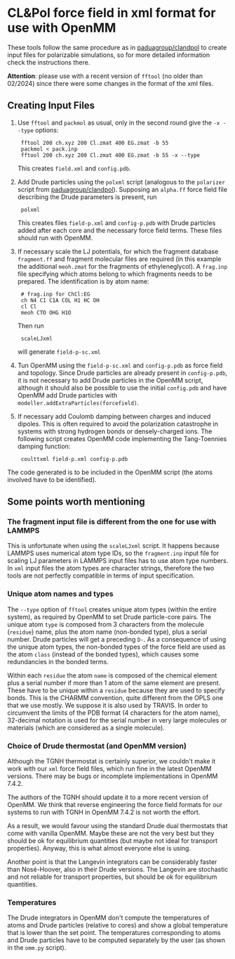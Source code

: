 # CL&Pol force field in xml format for use with OpenMM

These tools follow the same procedure as in [paduagroup/clandpol](https://github.com/paduagroup/clandpol) to create input files for polarizable simulations, so for more detailed information check the instructions there.

**Attention**: please use with a recent version of `fftool` (no older than 02/2024) since there were some changes in the format of the xml files.

## Creating Input Files

1. Use `fftool` and `packmol` as usual, only in the second round give the `-x --type` options:

        fftool 200 ch.xyz 200 Cl.zmat 400 EG.zmat -b 55
        packmol < pack.inp
        fftool 200 ch.xyz 200 Cl.zmat 400 EG.zmat -b 55 -x --type

    This creates `field.xml` and `config.pdb`.

2. Add Drude particles using the `polxml` script (analogous to the `polarizer` script from [paduagroup/clandpol](https://github.com/paduagroup/clandpol)). Supposing an `alpha.ff` force field file describing the Drude parameters is present, run

        polxml

    This  creates files `field-p.xml` and `config-p.pdb` with Drude particles added after each core and the necessary force field terms. These files should run with OpenMM.

3. If necessary scale the LJ potentials, for which the fragment database `fragment.ff` and fragment molecular files are required (in this example the additional `meoh.zmat` for the fragments of ethyleneglycol). A `frag.inp` file specifying which atoms belong to which fragments needs to be prepared. The identification is by atom name:

        # frag.inp for ChCl:EG
        ch N4 C1 C1A COL H1 HC OH
        cl Cl 
        meoh CTO OHG H1O

    Then run

        scaleLJxml

    will generate `field-p-sc.xml`

4. Tun OpenMM using the  `field-p-sc.xml` and `config-p.pdb` as force field and topology. Since Drude particles are already present in `config-p.pdb`, it is not necessary to add Drude particles in the OpenMM script, although it should also be possible to use the initial `config.pdb` and have OpenMM add Drude particles with `modeller.addExtraParticles(forcefield)`.

5. If necessary add Coulomb damping between charges and induced dipoles. This is often required to avoid the polarization catastrophe in systems with strong hydrogen bonds or densely-charged ions. The following script creates OpenMM code implementing the Tang-Toennies damping function:

        coulttxml field-p.xml config-p.pdb

The code generated is to be included in the OpenMM script (the atoms involved have to be identified).


## Some points worth mentioning

### The fragment input file is different from the one for use with LAMMPS

This is unfortunate when using the `scaleLJxml` script. It happens because LAMMPS uses numerical atom type IDs, so the `fragment.inp` input file for scaling LJ parameters in LAMMPS input files has to use atom type numbers. In `xml` input files the atom types are character strings, therefore the two tools are not perfectly compatible in terms of input specification. 


### Unique atom names and types

The `--type` option of `fftool` creates unique atom types (within the entire system), as required by OpenMM to set Drude particle-core pairs. The unique atom `type` is composed from 3 characters from the molecule (`residue`) name, plus the atom name (non-bonded type), plus a serial number. Drude particles will get a preceding `D-`. As a consequence of using the unique atom types, the non-bonded types of the force field are used as the atom `class` (instead of the bonded types), which causes some redundancies in the bonded terms.

Within each `residue` the atom `name` is composed of the chemical element plus a serial number if more than 1 atom of the same element are present. These have to be unique within a `residue` because they are used to specify bonds. This is the CHARMM convention, quite different from the OPLS one that we use mostly. We suppose it is also used by TRAVIS. In order to circumvent the limits of the PDB format (4 characters for the atom name), 32-decimal notation is used for the serial number in very large molecules or materials (which are considered as a single molecule).


### Choice of Drude thermostat (and OpenMM version) 

Although the TGNH thermostat is certainly superior, we couldn't make it work with our `xml` force field files, which run fine in the latest OpenMM versions. There may be bugs or incomplete implementations in OpenMM 7.4.2.

The authors of the TGNH should update it to a more recent version of OpenMM. We think that reverse engineering the force field formats for our systems to run with TGNH in OpenMM 7.4.2 is not worth the effort.

As a result, we would favour using the standard Drude dual thermostats that come with vanilla OpenMM. Maybe these are not the very best but they should be ok for equilibrium quantities (but maybe not ideal for transport properties). Anyway, this is what almost everyone else is using.

Another point is that the Langevin integrators can be considerably faster than Nosé-Hoover, also in their Drude versions. The Langevin are stochastic and not reliable for transport properties, but should be ok for equilibrium quantities.


### Temperatures

The Drude integrators in OpenMM don't compute the temperatures of atoms and Drude particles (relative to cores) and show a global temperature that is lower than the set point. The temperatures corresponding to atoms and Drude particles have to be computed separately by the user (as shown in the `omm.py` script).
